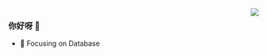<img align="right" src="https://github-readme-stats.vercel.app/api?username=error0g&show_icons=true&icon_color=CE1D2D&text_color=718096&bg_color=ffffff&hide_title=true" />

### 你好呀 👋

- :orange_book: Focusing on Database
